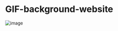 # GIF-background-website
![image](https://user-images.githubusercontent.com/80635510/130667721-3a6a0e7a-ce13-4115-a9af-446c55ef9d95.png)
